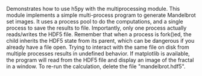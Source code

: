 Demonstrates how to use h5py with the multiprocessing module.
This module implements a simple multi-process program to generate
Mandelbrot set images.  It uses a process pool to do the computations,
and a single process to save the results to file.
Importantly, only one process actually reads/writes the HDF5 file.
Remember that when a process is fork()ed, the child inherits the HDF5
state from its parent, which can be dangerous if you already have a file
open.  Trying to interact with the same file on disk from multiple
processes results in undefined behavior.
If matplotlib is available, the program will read from the HDF5 file and
display an image of the fractal in a window.  To re-run the calculation,
delete the file "mandelbrot.hdf5".